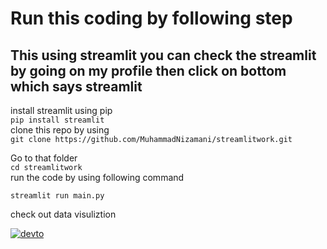 # Run this coding by following step
## This using streamlit you can check the streamlit by going on my profile then click on bottom which says streamlit
install streamlit using pip <br>
```pip install streamlit``` <br>
clone this repo by using <br>
```git clone https://github.com/MuhammadNizamani/streamlitwork.git``` <br>

Go to that folder <br>
```cd streamlitwork``` <br>
run the code by using following command <br>

```streamlit run main.py```  <br>

check out data visuliztion 
 

<div align="left">

<a href="https://muhammadnizamani-streamlitwork-main-7dkcui.streamlit.app" target="_blank">
<img src=https://img.shields.io/badge/dev.to-%2308090A.svg?&style=for-the-badge&logo=dev.to&logoColor=white alt=devto style="margin-bottom: 5px;" />
</a>
</a>  
</div>  
